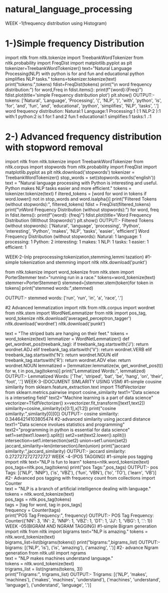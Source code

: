 # natural_language_processing

WEEK -1(frequency distribution using 
Histogram) 
# 1-)Simple frequency Distribution 
import nltk 
from nltk.tokenize import TreebankWordTokenizer 
from nltk.probability import FreqDist 
import matplotlib.pyplot as plt 
tokenizer=TreebankWordTokenizer() 
text="Natural Language Processing(NLP) with python is for and fun and educational python 
simplifies NLP tasks." 
tokens=tokenizer.tokenize(text) 
print("tokens:",tokens) 
fdist=FreqDist(tokens) 
print("\n word frequency distribution:") 
for word,Freq in fdist.items(): 
print(f"{word}:{Freq}") 
fdist.plot(title='simple Frequency distribution plot') 
plt.show() 
OUTPUT:- 
tokens: ['Natural', 'Language', 'Processing', '(', 'NLP', ')', 'with', 'python', 'is', 'for', 'and', 'fun', 'and', 
'educational', 'python', 'simplifies', 'NLP', 'tasks', '.'] 
word frequency distribution: 
Natural:1 
Language:1 
Processing:1 
(:1 
NLP:2 
):1 
with:1 
python:2 
is:1 
for:1 
and:2 
fun:1 
educational:1 
simplifies:1 
tasks:1 
.:1 
# 2-) Advanced frequency distribution with stopword removal 
import nltk 
from nltk.tokenize import TreebankWordTokenizer 
from nltk.corpus import stopwords 
from nltk.probability import FreqDist 
import matplotlib.pyplot as plt 
nltk.download('stopwords') 
tokenizer = TreebankWordTokenizer() 
stop_words = set(stopwords.words('english')) 
text = "Natural language processing with Python is interesting and useful. Python makes NLP 
tasks easier and more efficient." 
tokens = tokenizer.tokenize(text) 
f
 iltered_tokens = [word for word in tokens if word.lower() not in stop_words and word.isalpha()] 
print("Filtered Tokens (without stopwords):", filtered_tokens) 
fdist = FreqDist(filtered_tokens) 
print("\nWord Frequency Distribution (without stopwords):") 
for word, freq in fdist.items(): 
print(f"{word}: {freq}") 
fdist.plot(title='Word Frequency Distribution (Without Stopwords)') 
plt.show() 
OUTPUT:- 
Filtered Tokens (without stopwords): ['Natural', 'language', 'processing', 'Python', 'interesting', 
'Python', 'makes', 'NLP', 'tasks', 'easier', 'efficient'] 
Word Frequency Distribution (without stopwords): 
Natural: 1 
language: 1 
processing: 1 
Python: 2 
interesting: 1 
makes: 1 
NLP: 1 
tasks: 1 
easier: 1 
efficient: 1 
 
 
WEEK-2-(nlp 
preprocessing:tokenization,stemming,lemmi
 tazation) 
#1-simple tokenization and stemming 
import nltk 
nltk.download('punkt') 
 
from nltk.tokenize import word_tokenize 
from nltk.stem import PorterStemmer 
text="running run in a race." 
tokens=word_tokenize(text) 
stemmer=PorterStemmer() 
stemmed=[stemmer.stem(token)for token in tokens] 
print("stemmed words:",stemmed) 
 
OUTPUT:- 
stemmed words: ['run', 'run', 'in', 'a', 'race', '.'] 
 
#2 Advanced lemmatization 
import nltk 
from nltk.corpus import wordnet 
from nltk.stem import WordNetLemmatizer 
from nltk import pos_tag, word_tokenize 
nltk.download('averaged_perceptron_tagger') 
nltk.download('wordnet') 
nltk.download('punkt') 
 
text = "The striped bats are hanging on their feet." 
tokens = word_tokenize(text) 
lemmatizer = WordNetLemmatizer() 
def get_wordnet_pos(treebank_tag): 
    if treebank_tag.startswith('J'): 
        return wordnet.ADJ 
    elif treebank_tag.startswith('V'): 
        return wordnet.VERB 
    elif treebank_tag.startswith('N'): 
         return wordnet.NOUN 
    elif treebank_tag.startswith('R'): 
         return wordnet.ADV 
else: 
return wordnet.NOUN 
lemmatized = [lemmatizer.lemmatize(w, get_wordnet_pos(t)) for w, t in 
pos_tag(tokens)] 
print("Lemmatized Words:", lemmatized) 
OUTPUT:- 
Lemmatized Words: ['The', 'striped', 'bat', 'be', 'hang', 'on', 'their', 'foot', '.'] 
WEEK-3-(DOCUMENT SIMLARITY USING VSM) 
#1-simple cousine similarity 
from sklearn.feature_extraction.text import TfidfVectorizer  
from sklearn.metrics.pairwise import cosine_similarity 
text1="Data science is a interseting field" 
text2="Machine learning is a part of data science" 
vectorizer=TfidfVectorizer() 
x=vectorizer.fit_transform([text1,text2]) 
similarity=cosine_similarity(x[0:1],x[1:2]) 
print("cosine similarity:",similarity[0][0]) 
OUTPUT:- 
cosine similarity: 0.34464214103805474 
#2-advanced similarity using jaccard distance 
text1="Data science involues statistics and programming" 
text2="programming in python is essential for data science" 
set1=set(text1.lower().split()) 
set2=set(text2.lower().split()) 
intersection=set1.intersection(set2) 
union=set1.union(set2) 
jaccard_similarity=len(intersection)/len(union) 
print("jaccard similarity:",jaccard_similarity) 
OUTPUT:- 
jaccard similarity: 0.2727272727272727 
WEEK -4-(POS TAGGING) 
#1-simple pos tagging 
import nltk 
text="NLP is fun to learn" 
tokens=nltk.word_tokenize(text) 
pos_tags=nltk.pos_tag(tokens) 
print("pos Tags:",pos_tags) 
OUTPUT:- 
pos Tags: [('NLP', 'NNP'), ('is', 'VBZ'), ('fun', 'VBN'), ('to', 'TO'), ('learn', 'VB')] 
#2- Advanced pos tagging with frequency count 
from collections import Counter  
text = "NLP is a branch of artificial intelligence dealing with language."  
tokens = nltk.word_tokenize(text)  
pos_tags = nltk.pos_tag(tokens)  
tags = [tag for word, tag in pos_tags]  
frequency = Counter(tags)  
print("POS Tag Frequency:", frequency) 
OUTPUT:- 
POS Tag Frequency: Counter({'NN': 3, 'IN': 2, 'NNP': 1, 'VBZ': 1, 'DT': 1, 'JJ': 1, 'VBG': 1, '.': 1}) 
WEEK -05(BIGRAM AND NGRAM TAGGING) 
#1-simple Bigram generation 
import nltk 
from nltk import bigrams 
text="NLP is amazing." 
tokens = nltk.word_tokenize(text)  
bigrams_list=list(bigrams(tokens)) 
print("bigrams:",bigrams_list) 
OUTPUT:- 
bigrams: [('NLP', 'is'), ('is', 'amazing'), ('amazing', '.')] 
#2- advance Ngram generation 
from nltk.util import ngrams  
text = "NLP makes machines understand language."  
tokens = nltk.word_tokenize(text)  
trigrams_list = list(ngrams(tokens, 3))  
print("Trigrams:", trigrams_list) 
OUTPUT:- 
Trigrams: [('NLP', 'makes', 'machines'), ('makes', 'machines', 'understand'), ('machines', 
'understand', 'language'), ('understand', 'language', '.')]
